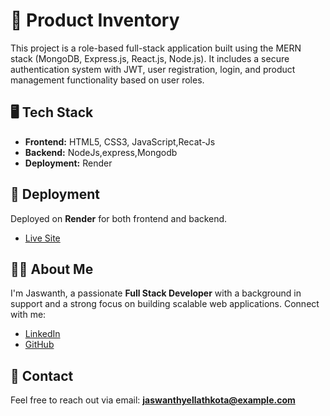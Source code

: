 # 🚀 Product Inventory

This project is a role-based full-stack application built using the MERN stack (MongoDB, Express.js, React.js, Node.js). It includes a secure authentication system with JWT, user registration, login, and product management functionality based on user roles.

## 🖥️ Tech Stack
- **Frontend:** HTML5, CSS3, JavaScript,Recat-Js
- **Backend:** NodeJs,express,Mongodb
- **Deployment:** Render


## 🚀 Deployment
Deployed on **Render** for both frontend and backend.
- [Live Site](https://product-rsan.onrender.com)

## 👨‍💻 About Me
I'm Jaswanth, a passionate **Full Stack Developer** with a background in support and a strong focus on building scalable web applications. Connect with me:
- [LinkedIn](https://www.linkedin.com/in/yellathkota-jaswanth/)
- [GitHub](https://github.com/Yellathkota-Jaswanth)

## 📧 Contact
Feel free to reach out via email: **jaswanthyellathkota@example.com**

